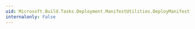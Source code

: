 ```yaml
---
uid: Microsoft.Build.Tasks.Deployment.ManifestUtilities.DeployManifest.#ctor
internalonly: False
---
```


